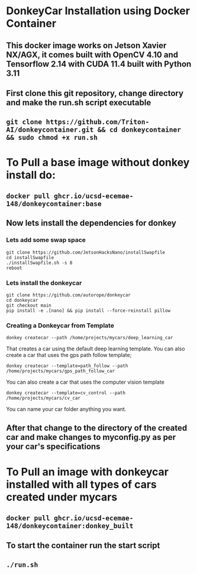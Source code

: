 # DonkeyCar Installation using Docker Container

## This docker image works on Jetson Xavier NX/AGX, it comes built with OpenCV 4.10 and Tensorflow 2.14 with CUDA 11.4 built with Python 3.11

## First clone this git repository, change directory and make the run.sh script executable
## ```git clone https://github.com/Triton-AI/donkeycontainer.git && cd donkeycontainer && sudo chmod +x run.sh```
# To Pull a base image without donkey install do: 
## ```docker pull ghcr.io/ucsd-ecemae-148/donkeycontainer:base```

## Now lets install the dependencies for donkey
### Lets add some swap space
```
git clone https://github.com/JetsonHacksNano/installSwapfile
cd installSwapfile
./installSwapfile.sh -s 8
reboot 
```

### Lets install the donkeycar 
```
git clone https://github.com/autorope/donkeycar
cd donkeycar
git checkout main
pip install -e .[nano] && pip install --force-reinstall pillow
```

### Creating a Donkeycar from Template 

```
donkey createcar --path /home/projects/mycars/deep_learning_car
```
That creates a car using the default deep learning template. You can also create a car that uses the gps path follow template;
```
donkey createcar --template=path_follow --path /home/projects/mycars/gps_path_follow_car
```
You can also create a car that uses the computer vision template
```
donkey createcar --template=cv_control --path /home/projects/mycars/cv_car
```
You can name your car folder anything you want. 

## After that change to the directory of the created car and make changes to myconfig.py as per your car's specifications

# To Pull an image with donkeycar installed with all types of cars created under mycars
## ```docker pull ghcr.io/ucsd-ecemae-148/donkeycontainer:donkey_built```
## To start the container run the start script
## ```./run.sh```



